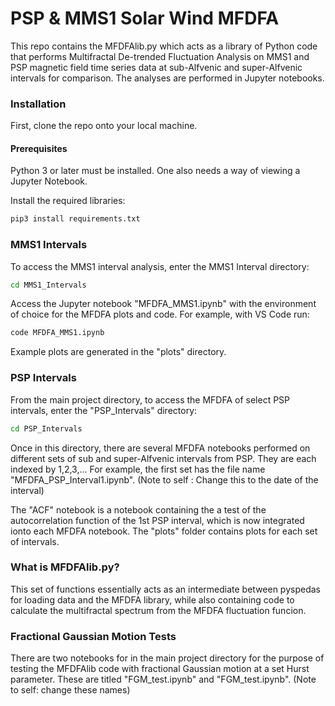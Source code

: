 # PSP & MMS1 Solar Wind MFDFA 
This repo contains the MFDFAlib.py which acts as a library of Python code that
performs Multifractal De-trended Fluctuation Analysis on MMS1
and PSP magnetic field time series data at sub-Alfvenic and super-Alfvenic
intervals for comparison. The analyses are performed in Jupyter notebooks. 

### Installation

First, clone the repo onto your local machine. 

#### Prerequisites 
Python 3 or later must be installed. One also needs a way of viewing a Jupyter
Notebook.

Install the required libraries:
```python
pip3 install requirements.txt
``` 

### MMS1 Intervals
To access the MMS1 interval analysis, enter the MMS1 Interval directory:
```bash
cd MMS1_Intervals
```
Access the Jupyter notebook "MFDFA_MMS1.ipynb" with the environment of choice for the MFDFA plots and code. For
example, with VS Code run:
```bash
code MFDFA_MMS1.ipynb
```

Example plots are generated in the "plots" directory. 

### PSP Intervals
From the main project directory, to access the MFDFA of select PSP intervals, 
enter the "PSP_Intervals" directory: 
```bash
cd PSP_Intervals
```
Once in this directory, there are several MFDFA notebooks performed on different
sets of sub and super-Alfvenic intervals from PSP. They are each indexed by
1,2,3,... For example, the first set has the file name
"MFDFA_PSP_Interval1.ipynb".
(Note to self : Change this to the date of the interval)

The "ACF" notebook is a notebook containing the a test of the autocorrelation
function of the 1st PSP interval, which is now integrated ionto each MFDFA
notebook. The "plots" folder contains plots for each set of intervals. 

### What is MFDFAlib.py?
This set of functions essentially acts as an intermediate between
pyspedas for loading data and the MFDFA library, while also containing code to
calculate the multifractal spectrum from the MFDFA fluctuation funcion. 

### Fractional Gaussian Motion Tests
There are two notebooks for in the main project directory for the purpose of
testing the MFDFAlib code with fractional Gaussian motion at a set Hurst
parameter. These are titled "FGM_test.ipynb" and "FGM_test.ipynb". (Note to
self: change these names)
